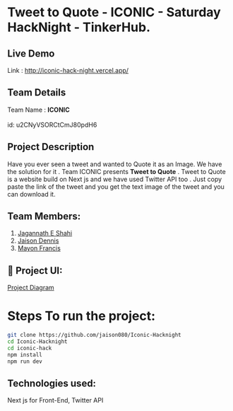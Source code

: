# Tweet to Quote - ICONIC - Saturday HackNight - TinkerHub.

## Live Demo 
Link : http://iconic-hack-night.vercel.app/
## Team Details

Team Name : <b>ICONIC</b> <br></br>id: u2CNyVSORCtCmJ80pdH6

## Project Description

Have you ever seen a tweet and wanted to Quote it as an Image. We have the solution for it . Team ICONIC presents <b>Tweet to Quote</b> . Tweet to Quote is a website build on Next js and we have used Twitter API too . Just copy paste the link of the tweet and you get the text image of the tweet and you can download it.

## Team Members:

1. [Jagannath E Shahi](https://github.com/Jagannathes)
2. [Jaison Dennis](https://github.com/jaison080) 
3. [Mayon Francis](https://github.com/Mayon-Francis)

## 🔧 Project UI:

[Project Diagram](link)

# Steps To run the project:

```bash
git clone https://github.com/jaison080/Iconic-Hacknight
cd Iconic-Hacknight
cd iconic-hack
npm install
npm run dev
```

## Technologies used:

Next js for Front-End, Twitter API
